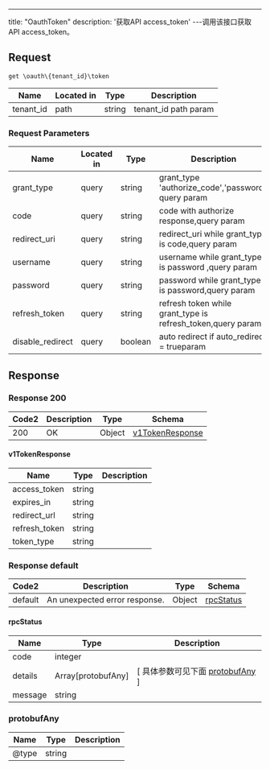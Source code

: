 ---
title: "OauthToken"
description: '获取API access_token'
---调用该接口获取API access_token。



## Request


```
get \oauth\{tenant_id}\token
```

| Name | Located in | Type | Description | 
| ---- | ---------- | ----------- | ----------- | 
| tenant_id | path | string | tenant_id path param |  

###  Request Parameters

| Name | Located in | Type | Description |  Required |
| ---- | ---------- | ----------- | ----------- |  ---- |
| grant_type | query | string | grant_type 'authorize_code','password', query param |  true |
| code | query | string | code with authorize response,query param |  false |
| redirect_uri | query | string | redirect_uri while grant_type is code,query param |  false |
| username | query | string | username while grant_type is password ,query param |  false |
| password | query | string | password while grant_type is password,query param |  false |
| refresh_token | query | string | refresh token while grant_type is refresh_token,query param |  false |
| disable_redirect | query | boolean | auto redirect if auto_redirect = trueparam |  false |

## Response

### Response  200 
| Code2 | Description | Type | Schema |
| ---- | ----------- | ------ | ------ |
| 200 | OK | Object | [v1TokenResponse](#v1TokenResponse) |

#### v1TokenResponse

| Name | Type | Description | 
| ---- | ---- | ----------- |     
| access_token | string |  |      
| expires_in | string |  |      
| redirect_url | string |  |      
| refresh_token | string |  |      
| token_type | string |  |   



### Response  default 
| Code2 | Description | Type | Schema |
| ---- | ----------- | ------ | ------ |
| default | An unexpected error response. | Object | [rpcStatus](#rpcStatus) |

#### rpcStatus

| Name | Type | Description | 
| ---- | ---- | ----------- |     
| code | integer |  |          
| details | Array[protobufAny] |  [ 具体参数可见下面 [protobufAny](#protobufAny) ] |       
| message | string |  |   

### protobufAny
| Name | Type | Description | 
| ---- | ---- | ----------- |     
| @type | string |  |   



